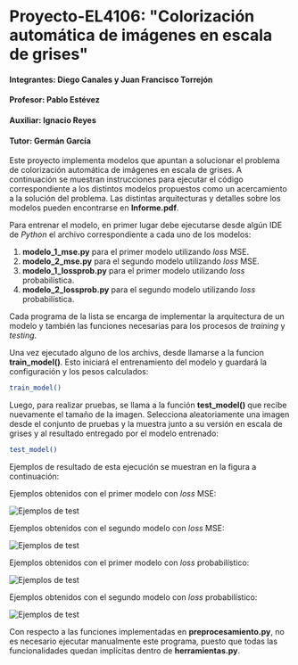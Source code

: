 # Proyecto-EL4106: "Colorización automática de imágenes en escala de grises"
#### Integrantes: Diego Canales y Juan Francisco Torrejón
#### Profesor: Pablo Estévez
#### Auxiliar: Ignacio Reyes
#### Tutor: Germán García

Este proyecto implementa modelos que apuntan a solucionar el problema de colorización automática de imágenes en escala de grises. A continuación se muestran instrucciones para ejecutar el código correspondiente a los distintos modelos propuestos como un acercamiento a la solución del problema. Las distintas arquitecturas y detalles sobre los modelos pueden encontrarse en **Informe.pdf**.

Para entrenar el modelo, en primer lugar debe ejecutarse desde algún IDE de *Python* el archivo correspondiente a cada uno de los modelos:
1. **modelo_1_mse.py** para  el primer modelo utilizando *loss* MSE.
2. **modelo_2_mse.py** para el segundo modelo utilizando *loss* MSE.
3. **modelo_1_lossprob.py** para  el primer modelo utilizando *loss* probabilística.
4. **modelo_2_lossprob.py** para el segundo modelo utilizando *loss* probabilística.


Cada programa de la lista se encarga de implementar la arquitectura de un modelo y también las funciones necesarias para los procesos de *training* y *testing*.

Una vez ejecutado alguno de los archivs, desde llamarse a la funcion **train_model()**. Esto iniciará el entrenamiento del modelo y guardará la configuración y los pesos calculados:
```sh
train_model()
```
Luego, para realizar pruebas, se llama a la función **test_model()** que recibe nuevamente el tamaño de la imagen. Selecciona aleatoriamente una imagen desde el conjunto de pruebas y la muestra junto a su versión en escala de grises y al resultado entregado por el modelo entrenado:
```sh
test_model()
```
Ejemplos de resultado de esta ejecución se muestran en la figura a continuación:

Ejemplos obtenidos con el primer modelo con *loss* MSE:

![Ejemplos de *test*](https://github.com/DiegoCanalesR/Proyecto-EL4106/blob/master/res1mse.PNG)

Ejemplos obtenidos con el segundo modelo con *loss* MSE:

![Ejemplos de *test*](https://github.com/DiegoCanalesR/Proyecto-EL4106/blob/master/res2mse.PNG)

Ejemplos obtenidos con el primer modelo con *loss* probabilístico:

![Ejemplos de *test*](https://github.com/DiegoCanalesR/Proyecto-EL4106/blob/master/res1prob.PNG)

Ejemplos obtenidos con el segundo modelo con *loss* probabilístico:

![Ejemplos de *test*](https://github.com/DiegoCanalesR/Proyecto-EL4106/blob/master/res2prob.PNG)

Con respecto a las funciones implementadas en **preprocesamiento.py**, no es necesario ejecutar manualmente este programa, puesto que todas las funcionalidades quedan implícitas dentro de **herramientas.py**.
